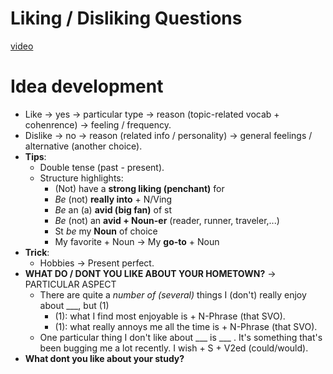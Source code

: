 # Liking / Disliking Questions
[video](https://drive.google.com/file/d/1N9Xzz_0vv57bAUOoe0ppYM0m6gWH1GUr/view?usp=sharing)
# Idea development
- Like $\rightarrow$ yes $\rightarrow$ particular type $\rightarrow$ reason (topic-related vocab + cohenrence) $\rightarrow$ feeling / frequency.
- Dislike $\rightarrow$ no $\rightarrow$ reason (related info / personality) $\rightarrow$ general feelings / alternative (another choice).
- **Tips**:
  - Double tense (past - present).
  - Structure highlights:
    - (Not) have a **strong liking (penchant)** for
    - *Be* (not) **really into** + N/Ving
    - *Be* an (a) **avid (big fan)** of st
    - *Be* (not) an **avid + Noun-er** (reader, runner, traveler,...)
    - St *be* my **Noun** of choice
    - My favorite + Noun $\rightarrow$ My **go-to** + Noun
- **Trick**:
  - Hobbies $\rightarrow$ Present perfect.
- **WHAT DO / DONT YOU LIKE ABOUT YOUR HOMETOWN?** $\rightarrow$ PARTICULAR ASPECT
  - There are quite a *number of (several)* things I (don't) really enjoy about ___, but (1)
    - (1): what I find most enjoyable is + N-Phrase (that SVO).
    - (1): what really annoys me all the time is + N-Phrase (that SVO).
  - One particular thing I don't like about ___ is ___ . It's something that's been bugging me a lot recently. I wish + S + V2ed (could/would).
- **What dont you like about your study?**
